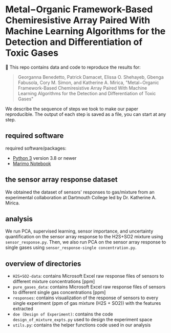 # Metal−Organic Framework-Based Chemiresistive Array Paired With Machine Learning Algorithms for the Detection and Differentiation of Toxic Gases
:rocket: This repo contains data and code to reproduce the results for:
> Georganna Benedetto, Patrick Damacet, Elissa O. Shehayeb, Gbenga Fabusola, Cory M. Simon, and Katherine A. Mirica, "Metal−Organic Framework-Based Chemiresistive Array Paired With Machine Learning Algorithms for the Detection and Differentiation of Toxic Gases"

We describe the sequence of steps we took to make our paper reproducible. The output of each step is saved as a file, you can start at any step.

## required software
required software/packages:
* [Python 3](https://www.python.org/downloads/) version 3.8 or newer
* [Marimo Notebook](https://docs.marimo.io/)

## the sensor array response dataset
We obtained the dataset of sensors' responses to gas/mixture from an experimental collaboration at Dartmouth College led by Dr. Katherine A. Mirica.

## analysis
We run PCA, supervised learning, sensor importance, and uncertainty quantification on the sensor array response to the H2S+SO2 mixture using `sensor_response.py`. Then, we also run PCA on the sensor array response to single gases using `sensor_response-single concentration.py`.

## overview of directories
- `H2S+SO2-data`: contains Microsoft Excel raw response files of sensors to different mixture concentrations [ppm]
-  `pure_gases_data`: contains Microsoft Excel raw response files of sensors to different single gas concentrations [ppm]
- `responses`: contains visualization of the response of sensors to every single experiment (ppm of gas mixture (H2S + SO2)) with the features extracted
-  `doe (Design of Experiment)`: contains the code `design_of_mixture_expts.py` used to design the experiment space
-  `utils.py`: contains the helper functions code used in our analysis
